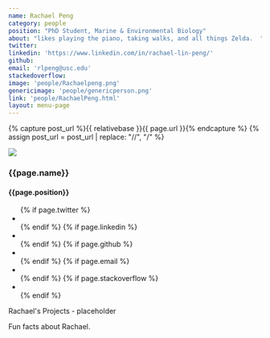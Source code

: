 ```yaml
---
name: Rachael Peng
category: people
position: "PhD Student, Marine & Environmental Biology"
about: "likes playing the piano, taking walks, and all things Zelda.  "
twitter: 
linkedin: 'https://www.linkedin.com/in/rachael-lin-peng/'
github: 
email: 'rlpeng@usc.edu'
stackedoverflow: 
image: 'people/Rachaelpeng.png'
genericimage: 'people/genericperson.png'
link: 'people/RachaelPeng.html'
layout: menu-page
---
```

<!-- No need to change anything here -->
{% capture post_url %}{{ relativebase }}{{ page.url }}{% endcapture %}
{% assign post_url = post_url | replace: "//", "/" %}

<div class="small-wrapper">
  <div class="about-container">
    <section class="about-header">
      <div class="author-image-container">
        <a href='{{ post_url}} '><img src='{{ relativebase }}/assets/img/{{ page.image }}'></a>
      </div>


<h3> {{page.name}}</h3>
<h4> {{page.position}} </h4>

<section class="about-body">
          <ul class="contact-list">
          {% if page.twitter %}
            <li class="twitter"><a class="twitter" href="https://twitter.com/{{page.twitter}}" target="_blank"><i class="fa fa-twitter"></i></a></li>
          {% endif %}
          {% if page.linkedin %}
            <li class="linkedin"><a class="linkedin" href="https://in.linkedin.com/in/{{page.linkedin}}" target="_blank"><i class="fa fa-linkedin"></i></a></li>
          {% endif %}
          {% if page.github %}
            <li class="github"><a class="github" href="https://github.com/{{page.github}}" target="_blank"><i class="fa fa-github"></i></a></li>
          {% endif %}
          {% if page.email %}
            <li class="email"><a class="email" href="mailto:{{page.email}}"><i class="fa fa-envelope-o"></i></a></li>
          {% endif %}
          {% if page.stackoverflow %}
          <li class="stackoverflow"><a class="stackoverflow" href="https://stackoverflow.com/users/{{page.stackoverflow}}" target="_blank">
            <i class="fa fa-stack-overflow" aria-hidden="true"></i></a></li>
          {% endif %}
          </ul>
          </section>

<!-- Fill in details below, as many paragraphs as you'd like -->
<p>Rachael's Projects - placeholder </p>
<p>Fun facts about Rachael.</p>

<!-- No need to change anything here -->
</section>
</div>
